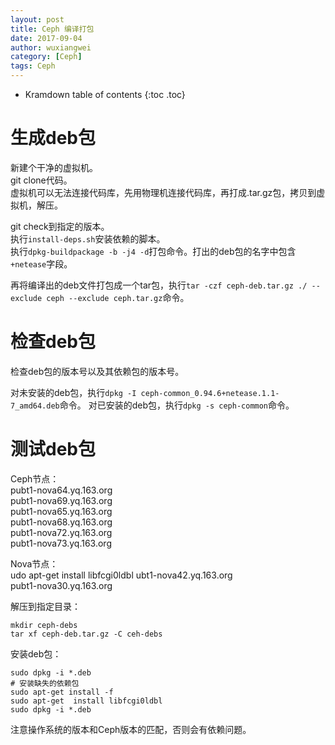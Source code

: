 ```yaml
---
layout: post
title: Ceph 编译打包
date: 2017-09-04
author: wuxiangwei
category: [Ceph]
tags: Ceph
---
```


* Kramdown table of contents
{:toc .toc}

# 生成deb包

新建个干净的虚拟机。    
git clone代码。    
虚拟机可以无法连接代码库，先用物理机连接代码库，再打成.tar.gz包，拷贝到虚拟机，解压。

git check到指定的版本。    
执行`install-deps.sh`安装依赖的脚本。    
执行`dpkg-buildpackage -b -j4 -d`打包命令。打出的deb包的名字中包含`+netease`字段。        

再将编译出的deb文件打包成一个tar包，执行`tar -czf ceph-deb.tar.gz ./ --exclude ceph --exclude ceph.tar.gz`命令。    


# 检查deb包

检查deb包的版本号以及其依赖包的版本号。

对未安装的deb包，执行`dpkg -I ceph-common_0.94.6+netease.1.1-7_amd64.deb`命令。
对已安装的deb包，执行`dpkg -s ceph-common`命令。


# 测试deb包

Ceph节点：    
pubt1-nova64.yq.163.org    
pubt1-nova69.yq.163.org    
pubt1-nova65.yq.163.org    
pubt1-nova68.yq.163.org    
pubt1-nova72.yq.163.org    
pubt1-nova73.yq.163.org    

Nova节点：    
udo apt-get  install libfcgi0ldbl
ubt1-nova42.yq.163.org    
pubt1-nova30.yq.163.org    


解压到指定目录：    
```
mkdir ceph-debs
tar xf ceph-deb.tar.gz -C ceh-debs
```

安装deb包：    
```
sudo dpkg -i *.deb
# 安装缺失的依赖包
sudo apt-get install -f
sudo apt-get  install libfcgi0ldbl
sudo dpkg -i *.deb
```
注意操作系统的版本和Ceph版本的匹配，否则会有依赖问题。




